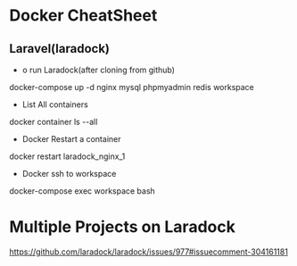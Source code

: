 # Docker CheatSheet

## Laravel(laradock)

- o run Laradock(after cloning from github)

docker-compose up -d nginx mysql phpmyadmin redis workspace

- List All containers

docker container ls --all

- Docker Restart a container

docker restart laradock_nginx_1

- Docker ssh to workspace

docker-compose exec workspace bash


# Multiple Projects on Laradock

https://github.com/laradock/laradock/issues/977#issuecomment-304161181
